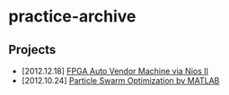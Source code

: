 # practice-archive

## Projects
- [2012.12.18] [FPGA Auto Vendor Machine via Nios II](./auto_vender_machine/software/AutoSeller/)
- [2012.10.24] [Particle Swarm Optimization by MATLAB](./pso_two_dimension/)